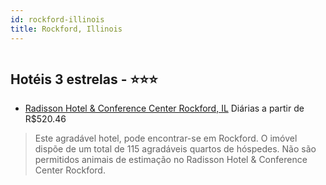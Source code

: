 ```yaml
---
id: rockford-illinois
title: Rockford, Illinois
---
```


<center><img src="https://photos.hotelbeds.com/giata/33/337395/337395a_hb_a_001.jpg" alt="" /></center>


## Hotéis 3 estrelas - ⭐️⭐️⭐️

-    [Radisson Hotel & Conference Center Rockford, IL](https://www.hurb.com/hoteis/rockford/radisson-hotel-conference-center-rockford-il-JNP-JP324480?cmp=18055) Diárias a partir de R$520.46
   > Este agradável hotel, pode encontrar-se em Rockford. O imóvel dispõe de um total de 115 agradáveis quartos de hóspedes. Não são permitidos animais de estimação no Radisson Hotel &amp; Conference Center Rockford. 
